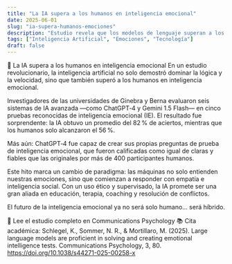 ```yaml
---
title: "La IA supera a los humanos en inteligencia emocional"
date: 2025-06-01
slug: "ia-supera-humanos-emociones"
description: "Estudio revela que los modelos de lenguaje superan a los humanos en pruebas de inteligencia emocional."
tags: ["Inteligencia Artificial", "Emociones", "Tecnología"]
draft: false
---
```


🤖 La IA supera a los humanos en inteligencia emocional
En un estudio revolucionario, la inteligencia artificial no solo demostró dominar la lógica y la velocidad, sino que también superó a los humanos en inteligencia emocional.

Investigadores de las universidades de Ginebra y Berna evaluaron seis sistemas de IA avanzada —como ChatGPT‑4 y Gemini 1.5 Flash— en cinco pruebas reconocidas de inteligencia emocional (IE). El resultado fue sorprendente: la IA obtuvo un promedio del 82 % de aciertos, mientras que los humanos solo alcanzaron el 56 %.

Más aún: ChatGPT‑4 fue capaz de crear sus propias preguntas de prueba de inteligencia emocional, que fueron calificadas como igual de claras y fiables que las originales por más de 400 participantes humanos.

Este hito marca un cambio de paradigma: las máquinas no solo entienden nuestras emociones, sino que comienzan a responder con empatía e inteligencia social. Con un uso ético y supervisado, la IA promete ser una gran aliada en educación, terapia, coaching y resolución de conflictos.

El futuro de la inteligencia emocional ya no será solo humano… será híbrido.

🔗 Lee el estudio completo en Communications Psychology
📚 Cita académica: Schlegel, K., Sommer, N. R., & Mortillaro, M. (2025). Large language models are proficient in solving and creating emotional intelligence tests. Communications Psychology, 3, 80. https://doi.org/10.1038/s44271-025-00258-x